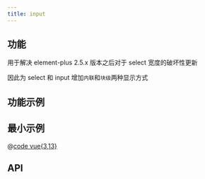 ```yaml
---
title: input
---
```


## 功能

用于解决 element-plus 2.5.x 版本之后对于 select 宽度的破坏性更新

因此为 select 和 input 增加`内联`和`块级`两种显示方式

## 功能示例

<Example />

## 最小示例

@[code vue{3,13}](@/components/input/docs/simple.vue)

## API

<Usage />

<script setup>
import Example from "@/components/input/docs/example.vue";
import Usage from "@/components/input/docs/usage.vue";
</script>